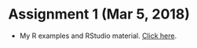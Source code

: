 # Assignment 1 (Mar 5, 2018)

+ My R examples and RStudio material. [Click here](https://github.com/BOUN-ETM58D/pj-dgoksu/blob/master/Assignment_1.html).

